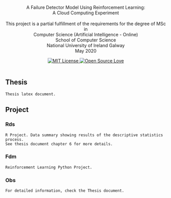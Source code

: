 <p align="center">
  A Failure Detector Model Using Reinforcement Learning:<br> A Cloud Computing Experiment <br><br>
  This project is a partial fulfillment of the requirements for the degree of MSc in<br> Computer Science 
  (Artificial Intelligence - Online) <br>
    School of Computer Science<br>
  National University of Ireland Galway<br>
  May 2020
</p>

<div align="center">
  <a href="https://opensource.org/licenses/mit-license.php">
    <img alt="MIT License" src="https://badges.frapsoft.com/os/mit/mit.svg?v=103" />
  </a>
  <a href="https://github.com/ellerbrock/open-source-badge/">
    <img alt="Open Source Love" src="https://badges.frapsoft.com/os/v1/open-source.svg?v=103" />
  </a>
</div>

<br />

## Thesis
```
Thesis latex document.
```

## Project
### Rds
```
R Project. Data summary showing results of the descriptive statistics process.
See thesis document chapter 6 for more details.
```

### Fdm
```
Reinforcement Learning Python Project.
```

### Obs
```
For detailed information, check the Thesis document.
```
